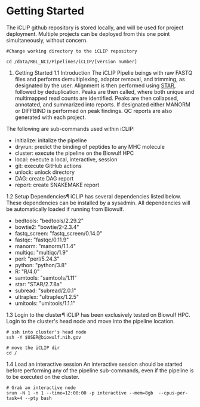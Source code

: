 # Getting Started
The iCLIP github repository is stored locally, and will be used for project deployment. Multiple projects can be deployed from this one point simultaneously, without concern.

```
#Change working directory to the iCLIP repository

cd /data/RBL_NCI/Pipelines/iCLIP/[version number]
```

1. Getting Started
1.1 Introduction
The iCLIP Pipelie beings with raw FASTQ files and performs demultiplexing, adaptor removal, and trimming, as designated by the user. Alignment is then performed using [STAR](), followed by deduplication. Peaks are then called, where both unique and multimapped read counts are identified. Peaks are then collapsed, annotated, and summarized into reports. If designated either MANORM or DIFFBIND is performed on peak findings. QC reports are also generated with each project.

The following are sub-commands used within iCLIP:

- initialize: initalize the pipeline
- dryrun: predict the binding of peptides to any MHC molecule
- cluster: execute the pipeline on the Biowulf HPC
- local: execute a local, interactive, session
- git: execute GitHub actions
- unlock: unlock directory
- DAG: create DAG report
- report: create SNAKEMAKE report

1.2 Setup Dependencies¶
iCLIP has several dependencies listed below. These dependencies can be installed by a sysadmin. All dependencies will be automatically loaded if running from Biowulf.

- bedtools: "bedtools/2.29.2"
- bowtie2: "bowtie/2-2.3.4"
- fastq_screen: "fastq_screen/0.14.0"
- fastqc: "fastqc/0.11.9"
- manorm: "manorm/1.1.4"
- multiqc: "multiqc/1.9"
- perl: "perl/5.24.3"
- python: "python/3.8"
- R: "R/4.0"
- samtools: "samtools/1.11"
- star: "STAR/2.7.8a"
- subread: "subread/2.0.1"
- ultraplex: "ultraplex/1.2.5"
- umitools: "umitools/1.1.1"

1.3 Login to the cluster¶
iCLIP has been exclusively tested on Biowulf HPC. Login to the cluster's head node and move into the pipeline location.
```
# ssh into cluster's head node
ssh -Y $USER@biowulf.nih.gov

# move the iCLIP dir
cd /
```

1.4 Load an interactive session 
An interactive session should be started before performing any of the pipeline sub-commands, even if the pipeline is to be executed on the cluster.

```
# Grab an interactive node
srun -N 1 -n 1 --time=12:00:00 -p interactive --mem=8gb  --cpus-per-task=4 --pty bash
```
